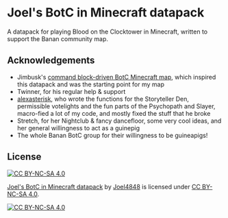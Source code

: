 # Joel's BotC in Minecraft datapack

A datapack for playing Blood on the Clocktower in Minecraft, written to support the Banan community map.


## Acknowledgements

 - Jimbusk's [command block-driven BotC Minecraft map](https://www.planetminecraft.com/project/blood-on-the-clocktower/), which inspired this datapack and was the starting point for my map
 - Twinner, for his regular help & support
 - [alexasterisk](https://github.com/alexasterisk), who wrote the functions for the Storyteller Den, permissible votelights and the fun parts of the Psychopath and Slayer, macro-fied a lot of my code, and mostly fixed the stuff that he broke
 - Stretch, for her Nightclub & fancy dancefloor, some very cool ideas, and her general willingness to act as a guinepig
 - The whole Banan BotC group for their willingness to be guineapigs!


## License

[![CC BY-NC-SA 4.0][cc-by-nc-sa-shield]][cc-by-nc-sa]

[Joel's BotC in Minecraft datapack](https://github.com/joel4848/Joel-BotC-Rewrite) by [Joel4848](https://github.com/joel4848) is licensed under [CC BY-NC-SA 4.0][cc-by-nc-sa].

[![CC BY-NC-SA 4.0][cc-by-nc-sa-image]][cc-by-nc-sa]



[cc-by-nc-sa]: http://creativecommons.org/licenses/by-nc-sa/4.0/
[cc-by-nc-sa-image]: https://licensebuttons.net/l/by-nc-sa/4.0/88x31.png
[cc-by-nc-sa-shield]: https://img.shields.io/badge/License-CC%20BY--NC--SA%204.0-lightgrey.svg
